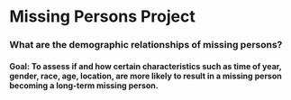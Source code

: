 # Missing Persons Project

### What are the demographic relationships of missing persons?  

#### Goal: To assess if and how certain characteristics such as time of year, gender, race, age, location, are more likely to result in a missing person becoming a long-term missing person.
